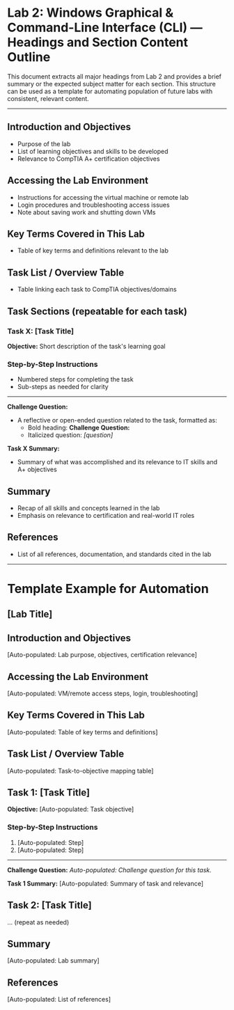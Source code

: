 # Lab 2: Windows Graphical & Command-Line Interface (CLI) — Headings and Section Content Outline

This document extracts all major headings from Lab 2 and provides a brief summary or the expected subject matter for each section. This structure can be used as a template for automating population of future labs with consistent, relevant content.

---

## Introduction and Objectives
- Purpose of the lab
- List of learning objectives and skills to be developed
- Relevance to CompTIA A+ certification objectives

## Accessing the Lab Environment
- Instructions for accessing the virtual machine or remote lab
- Login procedures and troubleshooting access issues
- Note about saving work and shutting down VMs

## Key Terms Covered in This Lab
- Table of key terms and definitions relevant to the lab

## Task List / Overview Table
- Table linking each task to CompTIA objectives/domains

## Task Sections (repeatable for each task)
### Task X: [Task Title]
**Objective:** Short description of the task's learning goal

### Step-by-Step Instructions
- Numbered steps for completing the task
- Sub-steps as needed for clarity

---

**Challenge Question:**
- A reflective or open-ended question related to the task, formatted as:
  - Bold heading: **Challenge Question:**
  - Italicized question: *[question]*

**Task X Summary:**
- Summary of what was accomplished and its relevance to IT skills and A+ objectives

## Summary
- Recap of all skills and concepts learned in the lab
- Emphasis on relevance to certification and real-world IT roles

## References
- List of all references, documentation, and standards cited in the lab

---

# Template Example for Automation

## [Lab Title]

## Introduction and Objectives
[Auto-populated: Lab purpose, objectives, certification relevance]

## Accessing the Lab Environment
[Auto-populated: VM/remote access steps, login, troubleshooting]

## Key Terms Covered in This Lab
[Auto-populated: Table of key terms and definitions]

## Task List / Overview Table
[Auto-populated: Task-to-objective mapping table]

## Task 1: [Task Title]
**Objective:** [Auto-populated: Task objective]

### Step-by-Step Instructions
1. [Auto-populated: Step]
2. [Auto-populated: Step]

---

**Challenge Question:**
*Auto-populated: Challenge question for this task.*

**Task 1 Summary:**
[Auto-populated: Summary of task and relevance]

## Task 2: [Task Title]
... (repeat as needed)

## Summary
[Auto-populated: Lab summary]

## References
[Auto-populated: List of references]
